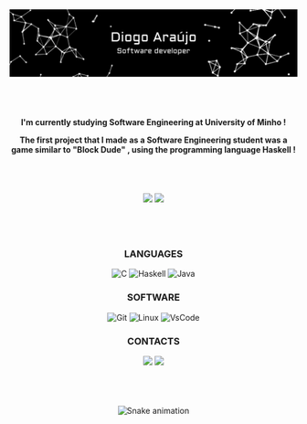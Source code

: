 <div align="center">
  <img src="https://raw.githubusercontent.com/diogoaraujo017/diogoaraujo017/master/final.gif">
</div>

<hr style="height:30pt; visibility:hidden;" />

<div align="center">

**I'm currently studying Software Engineering at University of Minho !**

**The first project that I made as a Software Engineering student was a game similar to "Block Dude" , using the programming language Haskell !**
<div>
  
<hr style="height:30pt; visibility:hidden;" />

<div align="center" display="flex" style="color:red;">
  <img src="https://github-readme-stats.vercel.app/api?username=diogoaraujo017&count_private=true&theme=ayu-mirage&show_icons=true"
    height="160rem"/>
  <img src="https://github-readme-stats.vercel.app/api/top-langs/?username=diogoaraujo017&layout=compact&theme=ayu-mirage"
    height="160rem"/>
</div>
  
<hr style="height:30pt; visibility:hidden;" />
  
<div align="center">
  <h3>LANGUAGES</h3>
  <div display="flex">
   <img src="https://img.shields.io/badge/C-00599C?style=for-the-badge&logo=c&logoColor=white" alt="C">
   <img src="https://img.shields.io/badge/Haskell-5D4F85?style=for-the-badge&logo=haskell&logoColor=white" alt="Haskell">
   <img src="https://img.shields.io/badge/Java-ED8B00?style=for-the-badge&logo=java&logoColor=white" alt="Java">
  </div>
  <h3>SOFTWARE</h3>
  <div display="flex">
   <img src="https://img.shields.io/badge/GIT-E44C30?style=for-the-badge&logo=git&logoColor=white" alt="Git">
   <img src="https://img.shields.io/badge/Linux-FCC624?style=for-the-badge&logo=linux&logoColor=black" alt="Linux">
   <img src="https://img.shields.io/badge/VSCode-0078D4?style=for-the-badge&logo=visual%20studio%20code&logoColor=white" alt="VsCode">
  </div>
  <h3>CONTACTS</h3>
  <div display="flex"> 
  <a href="https://instagram.com/diogoaraujo017" target="_blank"><img src="https://img.shields.io/badge/-Instagram-%23E4405F?style=for-the-badge&     logo=instagram&logoColor=white" target="_blank"></a>
  <a href="https://discordapp.com/users/322769952870367235" target="_blank"><img src="https://img.shields.io/badge/Discord-7289DA?style=for-the-badge&logo=discord&logoColor=white" target="_blank"></a>
    </div>
  </div>

<hr style="height:30pt; visibility:hidden;" />  

  ![Snake animation](https://github.com/diogoaraujo017/diogoaraujo017/blob/output/github-contribution-grid-snake.svg)
 
</div>
